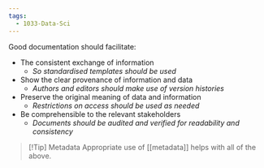 ```yaml
---
tags:
  - 1033-Data-Sci
---
```

Good documentation should facilitate:
- The consistent exchange of information  
	- *So standardised templates should be used*  
- Show the clear provenance of information and data  
	-  *Authors and editors should make use of version histories*  
-  Preserve the original meaning of data and information  
	- *Restrictions on access should be used as needed*  
- Be comprehensible to the relevant stakeholders  
	- *Documents should be audited and verified for readability and consistency*


> [!Tip] Metadata
> Appropriate use of [[metadata]] helps with all of the above.
